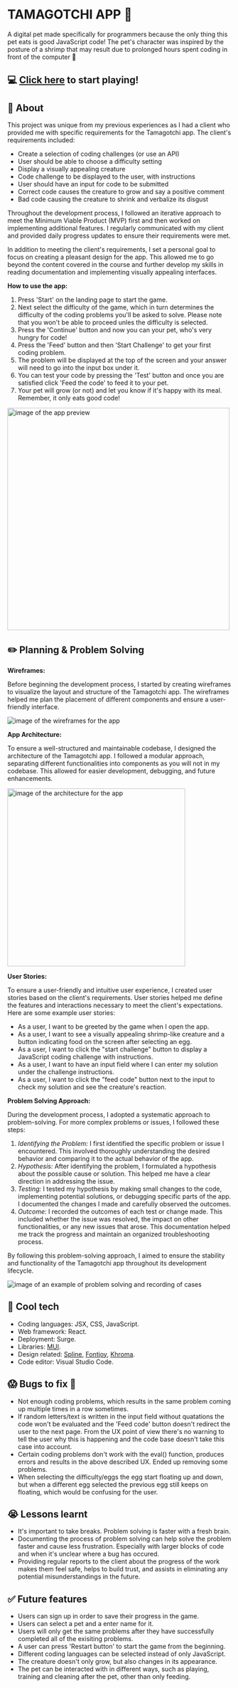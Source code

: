 # TAMAGOTCHI APP :space_invader:
A digital pet made specifically for programmers because the only thing this pet eats is good JavaScript code! The pet's character was inspired by the posture of a shrimp that may result due to prolonged hours spent coding in front of the computer 🦐

## :computer: [Click here](https://react-tamagotchi.surge.sh/) to start playing!

## :page_facing_up: About
This project was unique from my previous experiences as I had a client who provided me with specific requirements for the Tamagotchi app. The client's requirements included:
- Create a selection of coding challenges (or use an API)
- User should be able to choose a difficulty setting
- Display a visually appealing creature
- Code challenge to be displayed to the user, with instructions
- User should have an input for code to be submitted
- Correct code causes the creature to grow and say a positive comment
- Bad code causing the creature to shrink and verbalize its disgust

Throughout the development process, I followed an iterative approach to meet the Minimum Viable Product (MVP) first and then worked on implementing additional features. I regularly communicated with my client and provided daily progress updates to ensure their requirements were met.

In addition to meeting the client's requirements, I set a personal goal to focus on creating a pleasant design for the app. This allowed me to go beyond the content covered in the course and further develop my skills in reading documentation and implementing visually appealing interfaces.

**How to use the app:**
1. Press 'Start' on the landing page to start the game.
2. Next select the difficulty of the game, which in turn determines the difficulty of the coding problems you'll be asked to solve. Please note that you won't be able to proceed unles the difficulty is selected.
3. Press the 'Continue' button and now you can your pet, who's very hungry for code!
4. Press the 'Feed' button and then 'Start Challenge' to get your first coding problem.
5. The problem will be displayed at the top of the screen and your answer will need to go into the input box under it.
6. You can test your code by pressing the 'Test' button and once you are satisfied click 'Feed the code' to feed it to your pet.
7. Your pet will grow (or not) and let you know if it's happy with its meal. Remember, it only eats good code!

<img src="./resources/app_preview.png" alt="image of the app preview" width="auto" height="500px">

## :pencil2: Planning & Problem Solving
**Wireframes:**

Before beginning the development process, I started by creating wireframes to visualize the layout and structure of the Tamagotchi app. The wireframes helped me plan the placement of different components and ensure a user-friendly interface. 

![image of the wireframes for the app](./resources/wireframes.png)

**App Architecture:**

To ensure a well-structured and maintainable codebase, I designed the architecture of the Tamagotchi app. I followed a modular approach, separating different functionalities into components as you will not in my codebase. This allowed for easier development, debugging, and future enhancements. 

<img src="./resources/app_architecture.png" alt="image of the architecture for the app" width="auto" height="400px">

**User Stories:**

To ensure a user-friendly and intuitive user experience, I created user stories based on the client's requirements. User stories helped me define the features and interactions necessary to meet the client's expectations. Here are some example user stories:
- As a user, I want to be greeted by the game when I open the app.
- As a user, I want to see a visually appealing shrimp-like creature and a button indicating food on the screen after selecting an egg.
- As a user, I want to click the "start challenge" button to display a JavaScript coding challenge with instructions.
- As a user, I want to have an input field where I can enter my solution under the challenge instructions.
- As a user, I want to click the "feed code" button next to the input to check my solution and see the creature's reaction.

**Problem Solving Approach:**

During the development process, I adopted a systematic approach to problem-solving. For more complex problems or issues, I followed these steps:

1. *Identifying the Problem:* I first identified the specific problem or issue I encountered. This involved thoroughly understanding the desired behavior and comparing it to the actual behavior of the app.
2. *Hypothesis:* After identifying the problem, I formulated a hypothesis about the possible cause or solution. This helped me have a clear direction in addressing the issue.
3. *Testing:* I tested my hypothesis by making small changes to the code, implementing potential solutions, or debugging specific parts of the app. I documented the changes I made and carefully observed the outcomes.
4. *Outcome:* I recorded the outcomes of each test or change made. This included whether the issue was resolved, the impact on other functionalities, or any new issues that arose. This documentation helped me track the progress and maintain an organized troubleshooting process.

By following this problem-solving approach, I aimed to ensure the stability and functionality of the Tamagotchi app throughout its development lifecycle.

![image of an example of problem solving and recording of cases](./resources/problem_solving.png)

## :rocket: Cool tech
- Coding languages: JSX, CSS, JavaScript.
- Web framework: React.
- Deployment: Surge.
- Libraries: [MUI](https://mui.com/).
- Design related: [Spline](https://app.spline.design/home), [Fontjoy](https://fontjoy.com/), [Khroma](https://www.khroma.co/generator).
- Code editor: Visual Studio Code.

## :scream: Bugs to fix :poop:
- Not enough coding problems, which results in the same problem coming up multiple times in a row sometimes.
- If random letters/text is written in the input field without quatations the code won't be evaluated and the 'Feed code' button doesn't redirect the user to the next page. From the UX point of view there's no warning to tell the user why this is happening and the code base doesn't take this case into account.
- Certain coding problems don't work with the eval() function, produces errors and results in the above described UX. Ended up removing some problems. 
- When selecting the difficulty/eggs the egg start floating up and down, but when a different egg selected the previous egg still keeps on floating, which would be confusing for the user.

## :sob: Lessons learnt
- It's important to take breaks. Problem solving is faster with a fresh brain.
- Documenting the process of problem solving can help solve the problem faster and cause less frustration. Especially with larger blocks of code and when it's unclear where a bug has occured.
- Providing regular reports to the client about the progress of the work makes them feel safe, helps to build trust, and assists in eliminating any potential misunderstandings in the future.

## :white_check_mark: Future features
- Users can sign up in order to save their progress in the game.
- Users can select a pet and a enter name for it.
- Users will only get the same problems after they have successfully completed all of the exisiting problems.
- A user can press 'Restart button' to start the game from the beginning.
- Different coding languages can be selected instead of only JavaScript.
- The creature doesn't only grow, but also changes in its appearance.
- The pet can be interacted with in different ways, such as playing, training and cleaning after the pet, other than only feeding.